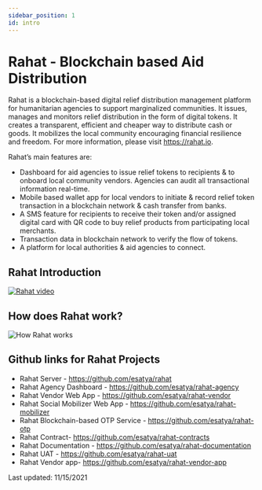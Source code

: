 ```yaml
---
sidebar_position: 1
id: intro
---
```


# Rahat - Blockchain based Aid Distribution

Rahat is a blockchain-based digital relief distribution management platform for humanitarian agencies to support marginalized communities. It issues, manages and monitors relief distribution in the form of digital tokens. It creates a transparent, efficient and cheaper way to distribute cash or goods. It mobilizes the local community encouraging financial resilience and freedom. For more information, please visit https://rahat.io.

Rahat’s main features are:

- Dashboard for aid agencies to issue relief tokens to recipients & to onboard local community vendors. Agencies can audit all transactional information real-time.
- Mobile based wallet app for local vendors to initiate & record relief token transaction in a blockchain network & cash transfer from banks.
- A SMS feature for recipients to receive their token and/or assigned digital card with QR code to buy relief products from participating local merchants.
- Transaction data in blockchain network to verify the flow of tokens.
- A platform for local authorities & aid agencies to connect.

## Rahat Introduction

[![Rahat video](https://pbs.twimg.com/media/EjL6G-iVcAAO6DC?format=jpg&name=large)](http://www.youtube.com/watch?v=L5x8niArqgs "Rahat video")

## How does Rahat work?

![How Rahat works](https://rahatapp.com/images/Rahat-Ecosystem.png)

## Github links for Rahat Projects

- Rahat Server - https://github.com/esatya/rahat
- Rahat Agency Dashboard - https://github.com/esatya/rahat-agency
- Rahat Vendor Web App - https://github.com/esatya/rahat-vendor
- Rahat Social Mobilizer Web App - https://github.com/esatya/rahat-mobilizer
- Rahat Blockchain-based OTP Service - https://github.com/esatya/rahat-otp
- Rahat Contract- https://github.com/esatya/rahat-contracts
- Rahat Documentation - https://github.com/esatya/rahat-documentation
- Rahat UAT - https://github.com/esatya/rahat-uat
- Rahat Vendor app- https://github.com/esatya/rahat-vendor-app

Last updated: 11/15/2021
